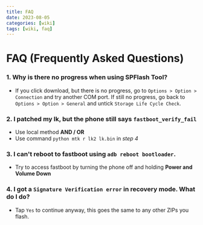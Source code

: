 ```yaml
---
title: FAQ
date: 2023-08-05
categories: [wiki]
tags: [wiki, faq]
---
```


# FAQ (Frequently Asked Questions)

### 1. Why is there no progress when using SPFlash Tool?
- If you click download, but there is no progress, go to `Options > Option > Connection` and try another COM port. If still no progress, go back to `Options > Option > General` and untick `Storage Life Cycle Check`.

### 2. I patched my lk, but the phone still says `fastboot_verify_fail`
- Use local method 
**AND / OR**
- Use command `python mtk r lk2 lk.bin` in *step 4*

### 3. I can't reboot to fastboot using `adb reboot bootloader`.
- Try to access fastboot by turning the phone off and holding **Power and Volume Down** 

### 4. I got a `Signature Verification error` in recovery mode. What do I do?
- Tap `Yes` to continue anyway, this goes the same to any other ZIPs you flash.